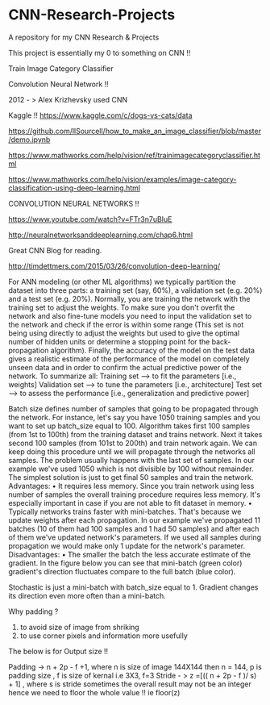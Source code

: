 # CNN-Research-Projects
A repository for my CNN Research &amp; Projects

This project is essentially my 0 to something on CNN !!

Train Image Category Classifier 

Convolution Neural Network !! 

2012 - > Alex Krizhevsky used CNN 

Kaggle !!
https://www.kaggle.com/c/dogs-vs-cats/data

https://github.com/llSourcell/how_to_make_an_image_classifier/blob/master/demo.ipynb


https://www.mathworks.com/help/vision/ref/trainimagecategoryclassifier.html

https://www.mathworks.com/help/vision/examples/image-category-classification-using-deep-learning.html


CONVOLUTION NEURAL NETWORKS !! 

https://www.youtube.com/watch?v=FTr3n7uBIuE

http://neuralnetworksanddeeplearning.com/chap6.html

Great CNN Blog for reading.

http://timdettmers.com/2015/03/26/convolution-deep-learning/


For ANN modeling (or other ML algorithms)  we typically partition the dataset into three parts: a training set (say, 60%), a validation set (e.g. 20%) and a test set (e.g. 20%). Normally, you are training the network with the training set to adjust the weights. To make sure you don't overfit the network and also fine-tune models you need to input the validation set to the network and check if the error is within some range (This set is not being using directly to adjust the weights but used to give the optimal number of hidden units or determine a stopping point for the back-propagation algorithm). Finally, the accuracy of the model on the test data gives a realistic estimate of the performance of the model on completely unseen data and in order to confirm the actual predictive power of the network.
To summarize all:
Training set  --> to fit the parameters [i.e., weights]
Validation set --> to tune the parameters [i.e., architecture]
Test set --> to assess the performance [i.e., generalization and predictive power]

Batch size defines number of samples that going to be propagated through the network.
For instance, let's say you have 1050 training samples and you want to set up batch_size equal to 100. Algorithm takes first 100 samples (from 1st to 100th) from the training dataset and trains network. Next it takes second 100 samples (from 101st to 200th) and train network again. We can keep doing this procedure until we will propagate through the networks all samples. The problem usually happens with the last set of samples. In our example we've used 1050 which is not divisible by 100 without remainder. The simplest solution is just to get final 50 samples and train the network.
Advantages:
•	It requires less memory. Since you train network using less number of samples the overall training procedure requires less memory. It's especially important in case if you are not able to fit dataset in memory.
•	Typically networks trains faster with mini-batches. That's because we update weights after each propagation. In our example we've propagated 11 batches (10 of them had 100 samples and 1 had 50 samples) and after each of them we've updated network's parameters. If we used all samples during propagation we would make only 1 update for the network's parameter.
Disadvantages:
•	The smaller the batch the less accurate estimate of the gradient. In the figure below you can see that mini-batch (green color) gradient's direction fluctuates compare to the full batch (blue color).
 
Stochastic is just a mini-batch with batch_size equal to 1. Gradient changes its direction even more often than a mini-batch.

Why padding ? 
1) to avoid size of image from shriking 
2) to use corner pixels and information more usefully 

The below is for Output size !! 

Padding ->  n + 2p - f +1, where n is size of image 144X144 then n = 144, p is padding size , 
            f is size of kernal i.e 3X3, f=3
Stride - > z =[(( n + 2p - f )/ s) + 1] , where  s is stride 
           sometimes the overall result may not be an integer hence we need to floor the whole value !! ie floor(z) 
